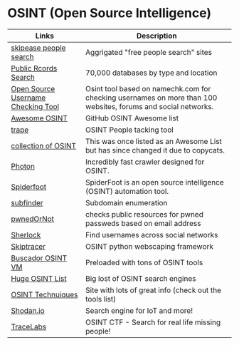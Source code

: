 # OSINT (Open Source Intelligence)

Links | Description
-|-
[skipease people search](https://www.skipease.com/) | Aggrigated "free people search" sites
[Public Rcords Search](http://publicrecords.searchsystems.net/) | 70,000 databases by type and location
[Open Source Username Checking Tool](https://github.com/HA71/Namechk) | Osint tool based on namechk.com for checking usernames on more than 100 websites, forums and social networks.
[Awesome OSINT](https://github.com/jivoi/awesome-osint) | GitHub OSINT Awesome list
[trape](https://github.com/jofpin/trape) | OSINT People tacking tool
[collection of OSINT](https://github.com/Ph055a/OSINT-Collection) | This was once listed as an Awesome List but has since changed it due to copycats.
[Photon](https://github.com/s0md3v/Photon) | Incredibly fast crawler designed for OSINT.
[Spiderfoot](https://github.com/smicallef/spiderfoot) | SpiderFoot is an open source intelligence (OSINT) automation tool.
[subfinder](https://github.com/subfinder/subfinder) | Subdomain enumeration
[pwnedOrNot](https://github.com/thewhiteh4t/pwnedOrNot) | checks public resources for pwned passweds based on email address
[Sherlock](https://github.com/TheYahya/sherlock) | Find usernames across social networks
[Skiptracer](https://github.com/xillwillx/skiptracer) |OSINT python webscaping framework
[Buscador OSINT VM](https://inteltechniques.com/index.html) | Preloaded with tons of OSINT tools
[Huge OSINT List](https://300m.com/osint/) | Big lost of OSINT search engines
[OSINT Technuiques](https://www.osinttechniques.com/) | Site with lots of great info (check out the tools list)
[Shodan.io](https://www.shodan.io/) | Search engine for IoT and more!
[TraceLabs](https://www.tracelabs.org/) | OSINT CTF - Search for real life missing people!